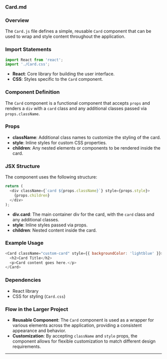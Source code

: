 ### Card.md

### Overview
The `Card.js` file defines a simple, reusable `Card` component that can be used to wrap and style content throughout the application.

### Import Statements
```javascript
import React from 'react';
import './Card.css';
```
- **React**: Core library for building the user interface.
- **CSS**: Styles specific to the `Card` component.

### Component Definition
The `Card` component is a functional component that accepts `props` and renders a `div` with a `card` class and any additional classes passed via `props.className`.

### Props
- **className**: Additional class names to customize the styling of the card.
- **style**: Inline styles for custom CSS properties.
- **children**: Any nested elements or components to be rendered inside the card.

### JSX Structure
The component uses the following structure:
```javascript
return (
  <div className={`card ${props.className}`} style={props.style}>
    {props.children}
  </div>
);
```
- **div.card**: The main container div for the card, with the `card` class and any additional classes.
- **style**: Inline styles passed via props.
- **children**: Nested content inside the card.

### Example Usage
```javascript
<Card className="custom-card" style={{ backgroundColor: 'lightblue' }}>
  <h2>Card Title</h2>
  <p>Card content goes here.</p>
</Card>
```

### Dependencies
- React library
- CSS for styling (`Card.css`)

### Flow in the Larger Project
- **Reusable Component**: The `Card` component is used as a wrapper for various elements across the application, providing a consistent appearance and behavior.
- **Customization**: By accepting `className` and `style` props, the component allows for flexible customization to match different design requirements.

---
